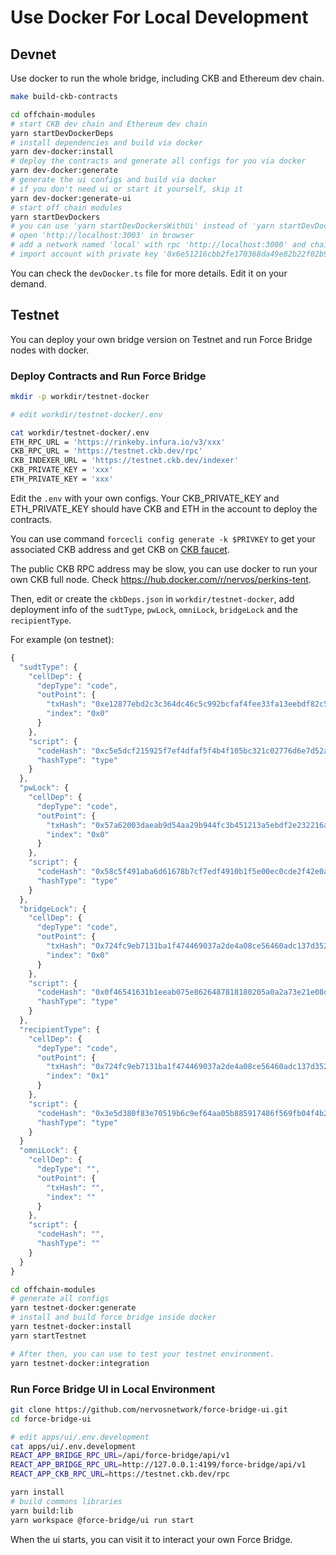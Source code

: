 # Use Docker For Local Development

## Devnet

Use docker to run the whole bridge, including CKB and Ethereum dev chain.

```bash
make build-ckb-contracts

cd offchain-modules
# start CKB dev chain and Ethereum dev chain
yarn startDevDockerDeps
# install dependencies and build via docker
yarn dev-docker:install
# deploy the contracts and generate all configs for you via docker
yarn dev-docker:generate
# generate the ui configs and build via docker
# if you don't need ui or start it yourself, skip it 
yarn dev-docker:generate-ui
# start off chain modules
yarn startDevDockers
# you can use 'yarn startDevDockersWithUi' instead of 'yarn startDevDockers' to run the whole bridge with ui
# open 'http://localhost:3003' in browser
# add a network named 'local' with rpc 'http://localhost:3000' and chainId '1234' to MetaMask
# import account with private key '0x6e51216cbb2fe170368da49e82b22f02b999204730c858482d0e84a9083005ac' to MetaMask for test
```

You can check the `devDocker.ts` file for more details.
Edit it on your demand.

## Testnet

You can deploy your own bridge version on Testnet and run Force Bridge nodes with docker. 

### Deploy Contracts and Run Force Bridge

```bash
mkdir -p workdir/testnet-docker

# edit workdir/testnet-docker/.env

cat workdir/testnet-docker/.env
ETH_RPC_URL = 'https://rinkeby.infura.io/v3/xxx'
CKB_RPC_URL = 'https://testnet.ckb.dev/rpc'
CKB_INDEXER_URL = 'https://testnet.ckb.dev/indexer'
CKB_PRIVATE_KEY = 'xxx'
ETH_PRIVATE_KEY = 'xxx'
```

Edit the `.env` with your own configs.
Your CKB_PRIVATE_KEY and ETH_PRIVATE_KEY should have CKB and ETH in the account to deploy the contracts.

You can use command `forcecli config generate -k $PRIVKEY` to get your associated CKB address and get CKB on [CKB faucet](https://faucet.nervos.org/).

The public CKB RPC address may be slow, you can use docker to run your own CKB full node.
Check <https://hub.docker.com/r/nervos/perkins-tent>.

Then, edit or create the `ckbDeps.json` in `workdir/testnet-docker`, add deployment info of the `sudtType`, `pwLock`, `omniLock`, `bridgeLock` and the `recipientType`.

For example (on testnet):

```javascript
{
  "sudtType": {
    "cellDep": {
      "depType": "code",
      "outPoint": {
        "txHash": "0xe12877ebd2c3c364dc46c5c992bcfaf4fee33fa13eebdf82c591fc9825aab769",
        "index": "0x0"
      }
    },
    "script": {
      "codeHash": "0xc5e5dcf215925f7ef4dfaf5f4b4f105bc321c02776d6e7d52a1db3fcd9d011a4",
      "hashType": "type"
    }
  },
  "pwLock": {
    "cellDep": {
      "depType": "code",
      "outPoint": {
        "txHash": "0x57a62003daeab9d54aa29b944fc3b451213a5ebdf2e232216a3cfed0dde61b38",
        "index": "0x0"
      }
    },
    "script": {
      "codeHash": "0x58c5f491aba6d61678b7cf7edf4910b1f5e00ec0cde2f42e0abb4fd9aff25a63",
      "hashType": "type"
    }
  },
  "bridgeLock": {
    "cellDep": {
      "depType": "code",
      "outPoint": {
        "txHash": "0x724fc9eb7131ba1f474469037a2de4a08ce56460adc137d352f01a945c6bfe9b",
        "index": "0x0"
      }
    },
    "script": {
      "codeHash": "0x0f46541631b1eeab075e8626487818180205a0a2a73e21e08da3f00055a2a310",
      "hashType": "type"
    }
  },
  "recipientType": {
    "cellDep": {
      "depType": "code",
      "outPoint": {
        "txHash": "0x724fc9eb7131ba1f474469037a2de4a08ce56460adc137d352f01a945c6bfe9b",
        "index": "0x1"
      }
    },
    "script": {
      "codeHash": "0x3e5d380f83e70519b6c9ef64aa05b885917486f569fb04f4b27282bc4ab21c71",
      "hashType": "type"
    }
  }
  "omniLock": {
    "cellDep": {
      "depType": "",
      "outPoint": {
        "txHash": "",
        "index": ""
      }
    },
    "script": {
      "codeHash": "",
      "hashType": ""
    }
  }
}
```

```bash
cd offchain-modules
# generate all configs
yarn testnet-docker:generate
# install and build force bridge inside docker
yarn testnet-docker:install
yarn startTestnet

# After then, you can use to test your testnet environment.
yarn testnet-docker:integration
```

### Run Force Bridge UI in Local Environment

```bash
git clone https://github.com/nervosnetwork/force-bridge-ui.git
cd force-bridge-ui

# edit apps/ui/.env.development
cat apps/ui/.env.development
REACT_APP_BRIDGE_RPC_URL=/api/force-bridge/api/v1
REACT_APP_BRIDGE_RPC_URL=http://127.0.0.1:4199/force-bridge/api/v1
REACT_APP_CKB_RPC_URL=https://testnet.ckb.dev/rpc

yarn install
# build commons libraries
yarn build:lib
yarn workspace @force-bridge/ui run start
```

When the ui starts, you can visit it to interact your own Force Bridge.
